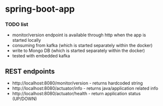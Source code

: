 # spring-boot-app

### TODO list
* monitor/version endpoint is available through http when the app is started locally
* consuming from kafka (which is started separately within the docker)
* write to Mongo DB (which is started separately within the docker)
* tested with embedded kafka

## REST endpoints
* http://localhost:8080/monitor/version - returns hardcoded string
* http://localhost:8080/actuator/info - returns java/application related info
* http://localhost:8080/actuator/health - return application status (UP/DOWN)